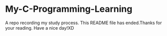 # My-C-Programming-Learning
A repo recording my study process.
This README file has ended.Thanks for your reading.
Have a nice day!XD
